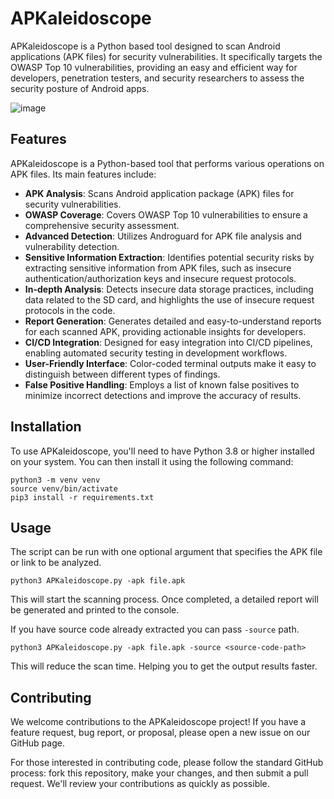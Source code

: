 
# APKaleidoscope

APKaleidoscope is a Python based tool designed to scan Android applications (APK files) for security vulnerabilities. It specifically targets the OWASP Top 10 vulnerabilities, providing an easy and efficient way for developers, penetration testers, and security researchers to assess the security posture of Android apps.

![image](https://github.com/d78ui98/APKaleidoscope/assets/27950739/9d4087a1-5559-4a62-bf07-97e90c38f694)

## Features

APKaleidoscope is a Python-based tool that performs various operations on APK files. Its main features include:

- **APK Analysis**: Scans Android application package (APK) files for security vulnerabilities.
- **OWASP Coverage**: Covers OWASP Top 10 vulnerabilities to ensure a comprehensive security assessment.
- **Advanced Detection**: Utilizes Androguard for APK file analysis and vulnerability detection.
- **Sensitive Information Extraction**: Identifies potential security risks by extracting sensitive information from APK files, such as insecure authentication/authorization keys and insecure request protocols.
- **In-depth Analysis**: Detects insecure data storage practices, including data related to the SD card, and highlights the use of insecure request protocols in the code.
- **Report Generation**: Generates detailed and easy-to-understand reports for each scanned APK, providing actionable insights for developers.
- **CI/CD Integration**: Designed for easy integration into CI/CD pipelines, enabling automated security testing in development workflows.
- **User-Friendly Interface**: Color-coded terminal outputs make it easy to distinguish between different types of findings.
- **False Positive Handling**: Employs a list of known false positives to minimize incorrect detections and improve the accuracy of results.

## Installation

To use APKaleidoscope, you'll need to have Python 3.8 or higher installed on your system. You can then install it using the following command:

```
python3 -m venv venv
source venv/bin/activate
pip3 install -r requirements.txt
```

## Usage

The script can be run with one optional argument that specifies the APK file or link to be analyzed.

```
python3 APKaleidoscope.py -apk file.apk
```
This will start the scanning process. Once completed, a detailed report will be generated and printed to the console.

If you have source code already extracted you can pass `-source` path. 

```
python3 APKaleidoscope.py -apk file.apk -source <source-code-path>
```
This will reduce the scan time. Helping you to get the output results faster.
## Contributing

We welcome contributions to the APKaleidoscope project! If you have a feature request, bug report, or proposal, please open a new issue on our GitHub page.

For those interested in contributing code, please follow the standard GitHub process: fork this repository, make your changes, and then submit a pull request. We'll review your contributions as quickly as possible.


